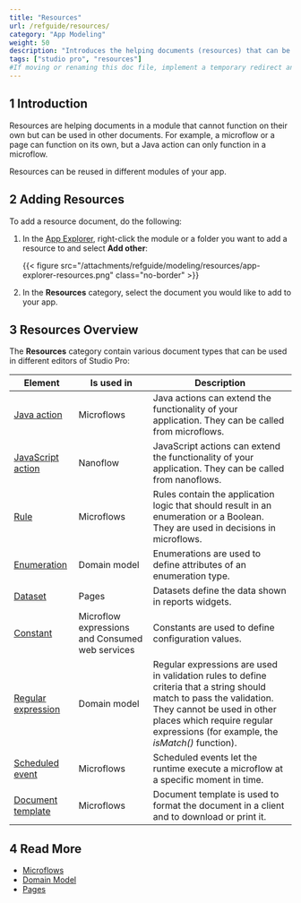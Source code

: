 ```yaml
---
title: "Resources"
url: /refguide/resources/
category: "App Modeling"
weight: 50
description: "Introduces the helping documents (resources) that can be used in Studio Pro."
tags: ["studio pro", "resources"]
#If moving or renaming this doc file, implement a temporary redirect and let the respective team know they should update the URL in the product. See Mapping to Products for more details. 
---
```


## 1 Introduction

Resources are helping documents in a module that cannot function on their own but can be used in other documents. For example, a microflow or a page can function on its own, but a Java action can only function in a microflow.  

Resources can be reused in different modules of your app. 

## 2 Adding Resources

To add a resource document, do the following:

1. In the [App Explorer](/refguide/app-explorer/), right-click the module or a folder you want to add a resource to and select **Add other**:

    {{< figure src="/attachments/refguide/modeling/resources/app-explorer-resources.png" class="no-border" >}}

2. In the **Resources** category, select the document you would like to add to your app.

## 3 Resources Overview

The **Resources** category contain various document types that can be used in different editors of Studio Pro:

| Element            | Is used in                      | Description                                                  |
| ------------------ | -------------------------------------- | ------------------------------------------------------------ |
| [Java action](/refguide/java-actions/) | Microflows                             | Java actions can extend the functionality of your application. They can be called from microflows. |
| [JavaScript action](/refguide/javascript-actions/) | Nanoflow                               | JavaScript actions can extend the functionality of your application. They can be called from nanoflows. |
| [Rule](/refguide/rules/)      | Microflows                             | Rules contain the application logic that should result in an enumeration or a Boolean. They are used in decisions in microflows. |
| [Enumeration](/refguide/enumerations/) | Domain model                           | Enumerations are used to define attributes of an enumeration type. |
| [Dataset](/refguide/data-sets/) | Pages                                  | Datasets define the data shown in reports widgets.        |
| [Constant](/refguide/constants/) | Microflow expressions and Consumed web services | Constants are used to define configuration values.           |
| [Regular expression](/refguide/regular-expressions/) | Domain model                           | Regular expressions are used in validation rules to define criteria that a string should match to pass the validation. They cannot be used in other places which require regular expressions (for example, the *isMatch()* function). |
| [Scheduled event](/refguide/scheduled-events/) | Microflows                     | Scheduled events let the runtime execute a microflow at a specific moment in time. |
| [Document template](/refguide/document-templates/) | Microflows                             | Document template is used to format the document in a client and to download or print it. |

## 4 Read More

* [Microflows](/refguide/microflows/)
* [Domain Model](/refguide/domain-model/)
* [Pages](/refguide/pages/)
